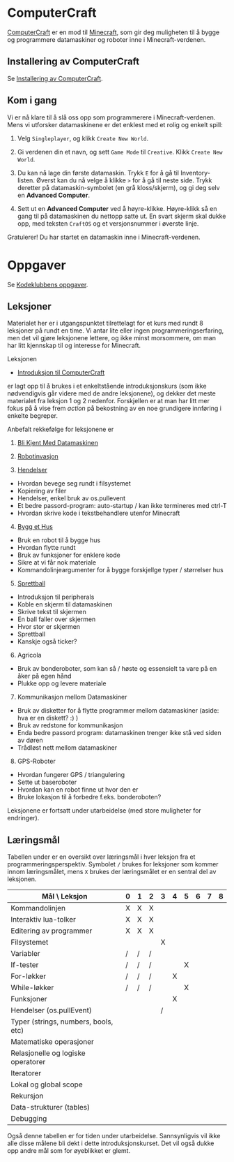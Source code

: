 ComputerCraft
=============

[ComputerCraft](http://www.computercraft.info/) er en mod til
[Minecraft](https://minecraft.net/), som gir deg muligheten til å
bygge og programmere datamaskiner og roboter inne i
Minecraft-verdenen.

## Installering av ComputerCraft

Se
[Installering av ComputerCraft](http://kodeklubben.github.io/computercraft/installasjon/installasjon.html).

## Kom i gang

Vi er nå klare til å slå oss opp som programmerere i
Minecraft-verdenen. Mens vi utforsker datamaskinene er det enklest med
et rolig og enkelt spill:

1. Velg `Singleplayer`, og klikk `Create New World`.

2. Gi verdenen din et navn, og sett `Game Mode` til `Creative`. Klikk
   `Create New World`.

3. Du kan nå lage din første datamaskin.  Trykk `E` for å gå til
   Inventory-listen. Øverst kan du nå velge å klikke `>` for å gå til
   neste side. Trykk deretter på datamaskin-symbolet (en grå
   kloss/skjerm), og gi deg selv en __Advanced Computer__.

4. Sett ut en __Advanced Computer__ ved å høyre-klikke. Høyre-klikk så en gang
   til på datamaskinen du nettopp satte ut. En svart skjerm skal dukke
   opp, med teksten `CraftOS` og et versjonsnummer i øverste
   linje.

Gratulerer! Du har startet en datamaskin inne i Minecraft-verdenen.


# Oppgaver

Se [Kodeklubbens oppgaver](http://kodeklubben.github.io/computercraft/).

## Leksjoner

Materialet her er i utgangspunktet tilrettelagt for et kurs med rundt
8 leksjoner på rundt en time. Vi antar lite eller ingen
programmeringserfaring, men det vil gjøre leksjonene lettere, og ikke
minst morsommere, om man har litt kjennskap til og interesse for
Minecraft.

Leksjonen

+ [Introduksjon til ComputerCraft](introduksjon_til_computercraft/)

er lagt opp til å brukes i et enkeltstående introduksjonskurs (som
ikke nødvendigvis går videre med de andre leksjonene), og dekker det
meste materialet fra leksjon 1 og 2 nedenfor. Forskjellen er at man
har litt mer fokus på å vise frem *action* på bekostning av en noe
grundigere innføring i enkelte begreper.

Anbefalt rekkefølge for leksjonene er

1. [Bli Kjent Med Datamaskinen](bli_kjent_med_datamaskinen/)

2. [Robotinvasjon](robotinvasjon/)

3. [Hendelser](hendelser/)
  + Hvordan bevege seg rundt i filsystemet
  + Kopiering av filer
  + Hendelser, enkel bruk av os.pullevent
  + Et bedre passord-program: auto-startup / kan ikke termineres med ctrl-T
  + Hvordan skrive kode i tekstbehandlere utenfor Minecraft

4. [Bygg et Hus](bygg_et_hus/)
  + Bruk en robot til å bygge hus
  + Hvordan flytte rundt
  + Bruk av funksjoner for enklere kode
  + Sikre at vi får nok materiale
  + Kommandolinjeargumenter for å bygge forskjellge typer / størrelser hus

5. [Sprettball](sprettball/)
  + Introduksjon til peripherals
  + Koble en skjerm til datamaskinen
  + Skrive tekst til skjermen
  + En ball faller over skjermen
  + Hvor stor er skjermen
  + Sprettball
  + Kanskje også ticker?

6. Agricola
  + Bruk av bonderoboter, som kan så / høste og essensielt ta vare
    på en åker på egen hånd
  + Plukke opp og levere materiale

7. Kommunikasjon mellom Datamaskiner
  + Bruk av disketter for å flytte programmer mellom datamaskiner
    (aside: hva er en diskett? :) )
  + Bruk av redstone for kommunikasjon
  + Enda bedre passord program: datamaskinen trenger ikke stå ved
    siden av døren
  + Trådløst nett mellom datamaskiner

8. GPS-Roboter
  + Hvordan fungerer GPS / triangulering
  + Sette ut baseroboter
  + Hvordan kan en robot finne ut hvor den er
  + Bruke lokasjon til å forbedre f.eks. bonderoboten?

Leksjonene er fortsatt under utarbeidelse (med store muligheter for endringer).

## Læringsmål

Tabellen under er en oversikt over læringsmål i hver leksjon fra et
programmeringsperspektiv. Symbolet `/` brukes for leksjoner som kommer
innom læringsmålet, mens `X` brukes der læringsmålet er en sentral del
av leksjonen.

Mål     \     Leksjon                 | 0 | 1 | 2 | 3 | 4 | 5 | 6 | 7 | 8
---                                   |---|---|---|---|---|---|---|---|---
Kommandolinjen                        | X | X | X |   |   |   |   |   |
Interaktiv lua-tolker                 | X | X | X |   |   |   |   |   |
Editering av programmer               | X | X | X |   |   |   |   |   |
Filsystemet                           |   |   |   | X |   |   |   |   |
Variabler                             | / | / | / |   |   |   |   |   |
If-tester                             | / | / | / |   |   | X |   |   |
For-løkker                            | / | / | / |   | X |   |   |   |
While-løkker                          | / | / | / |   |   | X |   |   |
Funksjoner                            |   |   |   |   | X |   |   |   |
Hendelser (os.pullEvent)              |   |   |   | / |   |   |   |   |
Typer (strings, numbers, bools, etc)  |   |   |   |   |   |   |   |   |
Matematiske operasjoner               |   |   |   |   |   |   |   |   |
Relasjonelle og logiske operatorer    |   |   |   |   |   |   |   |   |
Iteratorer                            |   |   |   |   |   |   |   |   |
Lokal og global scope                 |   |   |   |   |   |   |   |   |
Rekursjon                             |   |   |   |   |   |   |   |   |
Data-strukturer (tables)              |   |   |   |   |   |   |   |   |
Debugging                             |   |   |   |   |   |   |   |   |

Også denne tabellen er for tiden under utarbeidelse. Sannsynligvis vil
ikke alle disse målene bli dekt i dette introduksjonskurset. Det vil
også dukke opp andre mål som for øyeblikket er glemt.
